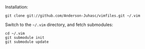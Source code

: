 Installation:

    git clone git://github.com/Anderson-Juhasc/vimfiles.git ~/.vim


Switch to the `~/.vim` directory, and fetch submodules:

    cd ~/.vim
    git submodule init
    git submodule update

